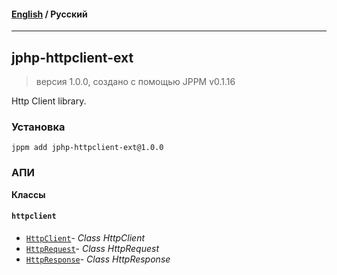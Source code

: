 #### [English](README.md) / **Русский**

---

## jphp-httpclient-ext
> версия 1.0.0, создано с помощью JPPM v0.1.16

Http Client library.

### Установка
```
jppm add jphp-httpclient-ext@1.0.0
```

### АПИ
**Классы**

#### `httpclient`

- [`HttpClient`](https://github.com/jphp-compiler/jphp/blob/master/exts/jphp-httpclient-ext/api-docs/classes/httpclient/HttpClient.ru.md)- _Class HttpClient_
- [`HttpRequest`](https://github.com/jphp-compiler/jphp/blob/master/exts/jphp-httpclient-ext/api-docs/classes/httpclient/HttpRequest.ru.md)- _Class HttpRequest_
- [`HttpResponse`](https://github.com/jphp-compiler/jphp/blob/master/exts/jphp-httpclient-ext/api-docs/classes/httpclient/HttpResponse.ru.md)- _Class HttpResponse_